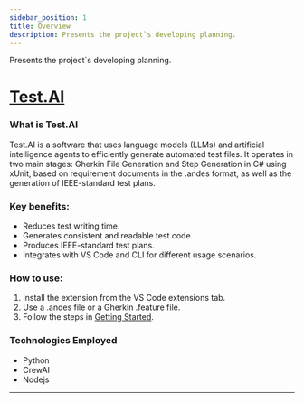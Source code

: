 ```yaml
---
sidebar_position: 1
title: Overview
description: Presents the project`s developing planning.
---
```


Presents the project`s developing planning.

# [Test.AI](https://marketplace.visualstudio.com/items?itemName=GabrieldePaulaBrunetti.test-ai)

### What is Test.AI
Test.AI is a software that uses language models (LLMs) and artificial intelligence agents to efficiently generate automated test files. It operates in two main stages: Gherkin File Generation and Step Generation in C# using xUnit, based on requirement documents in the .andes format, as well as the generation of IEEE-standard test plans.

### Key benefits:
- Reduces test writing time.
- Generates consistent and readable test code.
- Produces IEEE-standard test plans.
- Integrates with VS Code and CLI for different usage scenarios.

### How to use:
1. Install the extension from the VS Code extensions tab.
2. Use a .andes file or a Gherkin .feature file.
3. Follow the steps in [Getting Started](./testai.md).

### Technologies Employed
- Python
- CrewAI
- Nodejs

---
